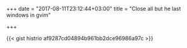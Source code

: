 +++
date = "2017-08-11T23:12:44+03:00"
title = "Close all but he last windows in gvim"

+++

{{< gist histrio af9287cd04894b961bb2dce96986a97c >}}
